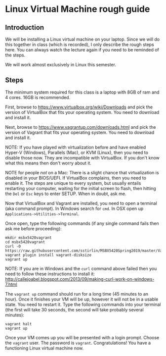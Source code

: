 # Linux Virtual Machine rough guide

## Introduction

We will be installing a Linux virtual machine on your laptop.  Since we will do this together in class (which is recorded),
I only describe the rough steps here.  You can always watch the lecture again if you need to be reminded
of the steps.

We will work almost exclusively in Linux this semester.


## Steps

The minimum system required for this class is a laptop with 8GB of ram and 4 cores.  16GB is recommended.

First, browse to https://www.virtualbox.org/wiki/Downloads and pick the version of VirtualBox that fits your operating system.
You need to download and install it.

Next, browse to https://www.vagrantup.com/downloads.html and pick the version of Vagrant that fits your operating system.
You need to download and install it.

NOTE:  If you have played with virtualization before and have enabled Hyper-V (Windows), Parallels (Mac), or KVM (Linux), then you
need to disable those now.  They are incompatible with VirtualBox.  If you don't know what this means then don't worry about it.

NOTE for people *not* on a Mac:  There is a slight chance that virtualization is disabled in your BIOS/UEFI.  If VirtualBox
complains, then you need to enable it.  The steps are unique to every system,
but usually entails restarting your computer, waiting for the initial screen to flash, then hitting the `Del` or `Esc` keys to enter SETUP.
When in doubt, ask me.

Now that VirtualBox and Vagrant are installed, you need to open a terminal (aka command prompt).  In Windows search for
`cmd`.  In OSX open up `Applications->Utilities->Terminal`.

Once open, type the following commands (if any single command fails then ask me before proceeding):

```
mkdir msbx5420vagrant
cd msbx5420vagrant
curl -O https://raw.githubusercontent.com/sstirlin/MSBX5420Spring2019/master/Vagrantfile
vagrant plugin install vagrant-disksize
vagrant up
```

NOTE:  If you are in Windows and the `curl` command above failed then you need to follow these instructions to install it:
http://callejoabel.blogspot.com/2013/09/making-curl-work-on-windows-7.html

The `vagrant up` command should run for a long time (45 minutes to an hour).  Once it finishes your VM will be up, however it
will not be in a usable state.  You need to restart it.  Type the following commands into your terminal (the first will take 30 seconds,
the second will take probably several minutes):

```
vagrant halt
vagrant up
```

Once your VM comes up you will be presented with a login prompt.  Choose the `vagrant` user.  The password is `vagrant`.  Congratulations!
You have a functioning Linux virtual machine now.
